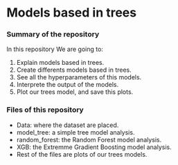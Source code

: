 # Models based in trees
### Summary of the repository
In this repository We are going to:
1. Explain models based in trees.
2. Create differents models based in trees.
3. See all the hyperparameters of this models.
4. Interprete the output of the models.
5. Plot our trees model, and save this plots.

### Files of this repository
* Data: where the dataset are placed.
* model_tree: a simple tree model analysis.
* random_forest: the Random Forest model analysis.
* XGB: the Extremme Gradient Boosting model analysis.
* Rest of the files are plots of our trees models.
